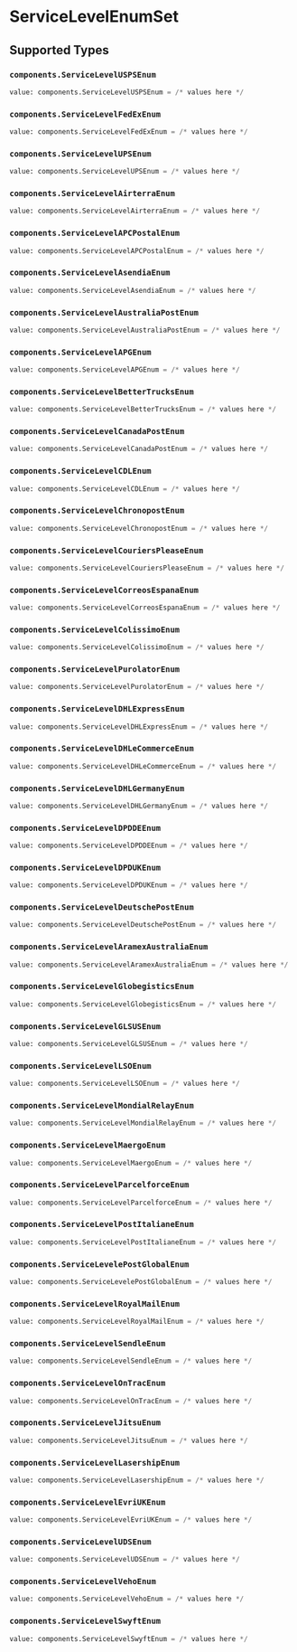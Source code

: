 # ServiceLevelEnumSet


## Supported Types

### `components.ServiceLevelUSPSEnum`

```python
value: components.ServiceLevelUSPSEnum = /* values here */
```

### `components.ServiceLevelFedExEnum`

```python
value: components.ServiceLevelFedExEnum = /* values here */
```

### `components.ServiceLevelUPSEnum`

```python
value: components.ServiceLevelUPSEnum = /* values here */
```

### `components.ServiceLevelAirterraEnum`

```python
value: components.ServiceLevelAirterraEnum = /* values here */
```

### `components.ServiceLevelAPCPostalEnum`

```python
value: components.ServiceLevelAPCPostalEnum = /* values here */
```

### `components.ServiceLevelAsendiaEnum`

```python
value: components.ServiceLevelAsendiaEnum = /* values here */
```

### `components.ServiceLevelAustraliaPostEnum`

```python
value: components.ServiceLevelAustraliaPostEnum = /* values here */
```

### `components.ServiceLevelAPGEnum`

```python
value: components.ServiceLevelAPGEnum = /* values here */
```

### `components.ServiceLevelBetterTrucksEnum`

```python
value: components.ServiceLevelBetterTrucksEnum = /* values here */
```

### `components.ServiceLevelCanadaPostEnum`

```python
value: components.ServiceLevelCanadaPostEnum = /* values here */
```

### `components.ServiceLevelCDLEnum`

```python
value: components.ServiceLevelCDLEnum = /* values here */
```

### `components.ServiceLevelChronopostEnum`

```python
value: components.ServiceLevelChronopostEnum = /* values here */
```

### `components.ServiceLevelCouriersPleaseEnum`

```python
value: components.ServiceLevelCouriersPleaseEnum = /* values here */
```

### `components.ServiceLevelCorreosEspanaEnum`

```python
value: components.ServiceLevelCorreosEspanaEnum = /* values here */
```

### `components.ServiceLevelColissimoEnum`

```python
value: components.ServiceLevelColissimoEnum = /* values here */
```

### `components.ServiceLevelPurolatorEnum`

```python
value: components.ServiceLevelPurolatorEnum = /* values here */
```

### `components.ServiceLevelDHLExpressEnum`

```python
value: components.ServiceLevelDHLExpressEnum = /* values here */
```

### `components.ServiceLevelDHLeCommerceEnum`

```python
value: components.ServiceLevelDHLeCommerceEnum = /* values here */
```

### `components.ServiceLevelDHLGermanyEnum`

```python
value: components.ServiceLevelDHLGermanyEnum = /* values here */
```

### `components.ServiceLevelDPDDEEnum`

```python
value: components.ServiceLevelDPDDEEnum = /* values here */
```

### `components.ServiceLevelDPDUKEnum`

```python
value: components.ServiceLevelDPDUKEnum = /* values here */
```

### `components.ServiceLevelDeutschePostEnum`

```python
value: components.ServiceLevelDeutschePostEnum = /* values here */
```

### `components.ServiceLevelAramexAustraliaEnum`

```python
value: components.ServiceLevelAramexAustraliaEnum = /* values here */
```

### `components.ServiceLevelGlobegisticsEnum`

```python
value: components.ServiceLevelGlobegisticsEnum = /* values here */
```

### `components.ServiceLevelGLSUSEnum`

```python
value: components.ServiceLevelGLSUSEnum = /* values here */
```

### `components.ServiceLevelLSOEnum`

```python
value: components.ServiceLevelLSOEnum = /* values here */
```

### `components.ServiceLevelMondialRelayEnum`

```python
value: components.ServiceLevelMondialRelayEnum = /* values here */
```

### `components.ServiceLevelMaergoEnum`

```python
value: components.ServiceLevelMaergoEnum = /* values here */
```

### `components.ServiceLevelParcelforceEnum`

```python
value: components.ServiceLevelParcelforceEnum = /* values here */
```

### `components.ServiceLevelPostItalianeEnum`

```python
value: components.ServiceLevelPostItalianeEnum = /* values here */
```

### `components.ServiceLevelePostGlobalEnum`

```python
value: components.ServiceLevelePostGlobalEnum = /* values here */
```

### `components.ServiceLevelRoyalMailEnum`

```python
value: components.ServiceLevelRoyalMailEnum = /* values here */
```

### `components.ServiceLevelSendleEnum`

```python
value: components.ServiceLevelSendleEnum = /* values here */
```

### `components.ServiceLevelOnTracEnum`

```python
value: components.ServiceLevelOnTracEnum = /* values here */
```

### `components.ServiceLevelJitsuEnum`

```python
value: components.ServiceLevelJitsuEnum = /* values here */
```

### `components.ServiceLevelLasershipEnum`

```python
value: components.ServiceLevelLasershipEnum = /* values here */
```

### `components.ServiceLevelEvriUKEnum`

```python
value: components.ServiceLevelEvriUKEnum = /* values here */
```

### `components.ServiceLevelUDSEnum`

```python
value: components.ServiceLevelUDSEnum = /* values here */
```

### `components.ServiceLevelVehoEnum`

```python
value: components.ServiceLevelVehoEnum = /* values here */
```

### `components.ServiceLevelSwyftEnum`

```python
value: components.ServiceLevelSwyftEnum = /* values here */
```

